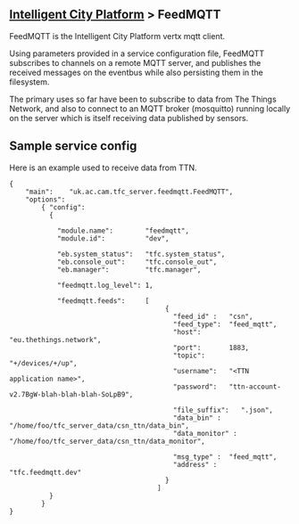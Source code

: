 ## [Intelligent City Platform](https://github.com/SmartCambridge/tfc_server) &gt; FeedMQTT

FeedMQTT is the Intelligent City Platform vertx mqtt client. 

Using parameters provided in a service configuration file, 
FeedMQTT subscribes to channels on a remote MQTT
server, and publishes the received messages on the eventbus while also persisting them in the filesystem.

The primary uses so far have been to subscribe to data from The Things Network, and also to connect to
an MQTT broker (mosquitto) running locally on the server which is itself receiving data published by
sensors.

## Sample service config

Here is an example used to receive data from TTN.

```
{
    "main":    "uk.ac.cam.tfc_server.feedmqtt.FeedMQTT",
    "options":
        { "config":
          {

            "module.name":        "feedmqtt",
            "module.id":          "dev",

            "eb.system_status":   "tfc.system_status",
            "eb.console_out":     "tfc.console_out",
            "eb.manager":         "tfc.manager",
              
            "feedmqtt.log_level": 1,

            "feedmqtt.feeds":     [
                                       { 
                                         "feed_id" :   "csn",
                                         "feed_type":  "feed_mqtt",
                                         "host":       "eu.thethings.network",
                                         "port":       1883,
                                         "topic":      "+/devices/+/up",
                                         "username":   "<TTN application name>",
                                         "password":   "ttn-account-v2.7BgW-blah-blah-blah-SoLpB9",

                                         "file_suffix":   ".json",
                                         "data_bin" :     "/home/foo/tfc_server_data/csn_ttn/data_bin",
                                         "data_monitor" : "/home/foo/tfc_server_data/csn_ttn/data_monitor",

                                         "msg_type" :  "feed_mqtt",
                                         "address" :   "tfc.feedmqtt.dev"
                                       }
                                     ]
          }
        }
}
```


